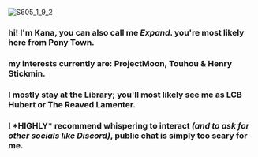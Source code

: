 ![S605_1_9_2](https://github.com/user-attachments/assets/72700f13-7100-4e0c-ad02-4c9dfed4af33)

### hi! I'm **Kana**, you can also call me *Expand*. you're most likely here from Pony Town.
### my interests currently are: ProjectMoon, Touhou & Henry Stickmin.
### I mostly stay at the Library; you'll most likely see me as **LCB Hubert** or **The Reaved Lamenter**.
### I \*HIGHLY* recommend whispering to interact _(and to ask for other socials like Discord)_, public chat is simply too scary for me.

<!---
vengefulcrimson/vengefulcrimson is a ✨ special ✨ repository because its `README.md` (this file) appears on your GitHub profile.
You can click the Preview link to take a look at your changes.
--->
